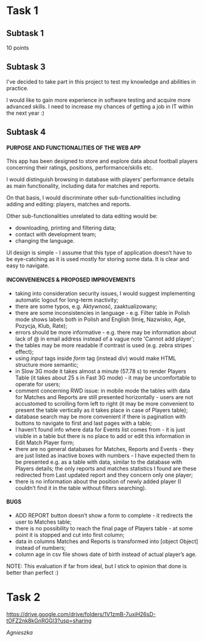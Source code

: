 # Task 1


## Subtask 1

10 points


## Subtask 3

I've decided to take part in this project to test my knowledge and abilities in practice.

I would like to gain more experience in software testing and acquire more advanced skills. I need to increase my chances of getting a job in IT within the next year :)


## Subtask 4

#### PURPOSE AND FUNCTIONALITIES OF THE WEB APP

This app has been designed to store and explore data about football players concerning their ratings, positions, performance/skills etc.

I would distinguish browsing in database with players’ performance details as main functionality, including data for matches and reports.

On that basis, I would discriminate other sub-functionalities including adding and editing: players, matches and reports.

Other sub-functionalities unrelated to data editing would be:
- downloading, printing and filtering data;
- contact with development team;
- changing the language.

UI design is simple - I assume that this type of application doesn’t have to be eye-catching as it is used mostly for storing some data. It is clear and easy to navigate.

#### INCONVENIENCES & PROPOSED IMPROVEMENTS

- taking into consideration security issues, I would suggest implementing automatic logout for long-term inactivity;
- there are some typos, e.g. Aktywnosć, zaaktualizowany;
- there are some inconsistencies in language - e.g. Filter table in Polish mode shows labels both in Polish and English (Imię, Nazwisko, Age, Pozycja, Klub, Rate);
- errors should be more informative - e.g. there may be information about lack of @ in email address instead of a vague note 'Cannot add player';
- the tables may be more readable if contrast is used (e.g. zebra stripes effect);
- using *input* tags inside *form* tag (instead *div*) would make HTML structure more semantic;
- in Slow 3G mode it takes almost a minute (57.78 s) to render Players Table (it takes about 25 s in Fast 3G mode) - it may be uncomfortable to operate for users;
- comment concerning RWD issue: in mobile mode the tables with data for Matches and Reports are still presented horizontally - users are not accustomed to scrolling form left to right (it may be more convenient to present the table vertically as it takes place in case of Players table);
- database search may be more convenient if there is pagination with buttons to navigate to first and last pages with a table;
- I haven’t found info where data for Events list comes from - it is just visible in a table but there is no place to add or edit this information in Edit Match Player form;
- there are no general databases for Matches, Reports and Events - they are just listed as inactive boxes with numbers - I have expected them to be presented e.g. as a table with data, similar to the database with Players details; the only reports and matches statistics I found are these redirected from Last updated report and they concern only one player;
- there is no information about the position of newly added player (I couldn’t find it in the table without filters searching).

#### BUGS
- ADD REPORT button doesn’t show a form to complete - it redirects the user to Matches table;
- there is no possibility to reach the final page of Players table - at some point it is stopped and cut into first column;
- data in columns Matches and Reports is transformed into [object Object] instead of numbers;
- column age in csv file shows date of birth instead of actual player’s age.


NOTE: This evaluation if far from ideal, but I stick to opinion that done is better than perfect :)

# Task 2

https://drive.google.com/drive/folders/1V1zmB-7uxiH26sD-tOFZ2nk8kGnRGGl3?usp=sharing

*Agnieszka*
